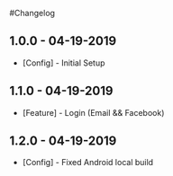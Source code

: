 #Changelog

## 1.0.0 - 04-19-2019
- [Config] - Initial Setup

## 1.1.0 - 04-19-2019
- [Feature] - Login (Email && Facebook)

## 1.2.0 - 04-19-2019
- [Config] - Fixed Android local build